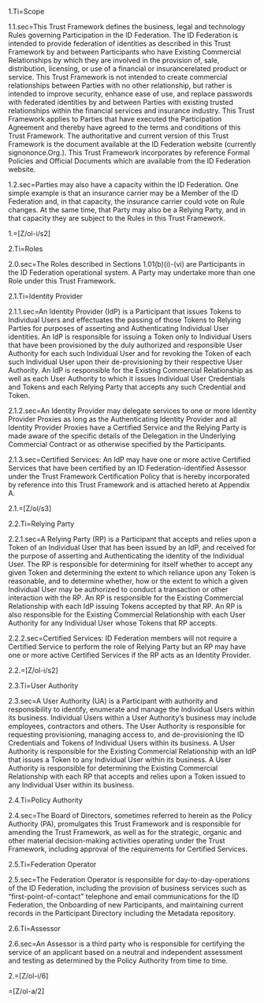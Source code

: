 1.Ti=Scope

1.1.sec=This Trust Framework defines the business, legal and technology Rules governing Participation in the ID Federation. The ID Federation is intended to provide federation of identities as described in this Trust Framework by and between Participants who have Existing Commercial Relationships by which they are involved in the provision of, sale, distribution, licensing, or use of a financial or insurancerelated product or service. This Trust Framework is not intended to create commercial relationships between Parties with no other relationship, but rather is intended to improve security, enhance ease of use, and replace passwords with federated identities by and between Parties with existing trusted relationships within the financial services and insurance industry. This Trust Framework applies to Parties that have executed the Participation Agreement and thereby have agreed to the terms and conditions of this Trust Framework. The authoritative and current version of this Trust Framework is the document available at the ID Federation website (currently signononce.Org.). This Trust Framework incorporates by reference Formal Policies and Official Documents which are available from the ID Federation website.

1.2.sec=Parties may also have a capacity within the ID Federation. One simple example is that an insurance carrier may be a Member of the ID Federation and, in that capacity, the insurance carrier could vote on Rule changes. At the same time, that Party may also be a Relying Party, and in that capacity they are subject to the Rules in this Trust Framework.

1.=[Z/ol-i/s2]

2.Ti=Roles

2.0.sec=The Roles described in Sections 1.01(b)(i)-(vi) are Participants in the ID Federation operational system. A Party may undertake more than one Role under this Trust Framework. 

2.1.Ti=Identity Provider

2.1.1.sec=An Identity Provider (IdP) is a Participant that issues Tokens to Individual Users and effectuates the passing of those Tokens to Relying Parties for purposes of asserting and Authenticating Individual User identities. An IdP is responsible for issuing a Token only to Individual Users that have been provisioned by the duly authorized and responsible User Authority for each such Individual User and for revoking the Token of each such Individual User upon their de-provisioning by their respective User Authority.  An IdP is responsible for the Existing Commercial Relationship as well as each User Authority to which it issues Individual User Credentials and Tokens and each Relying Party that accepts any such Credential and Token.

2.1.2.sec=An Identity Provider may delegate services to one or more Identity Provider Proxies as long as the Authenticating Identity Provider and all Identity Provider Proxies have a Certified Service and the Relying Party is made aware of the specific details of the Delegation in the Underlying Commercial Contract or as otherwise specified by the Participants.

2.1.3.sec=Certified Services: An IdP may have one or more active Certified Services that have been certified by an ID Federation-identified Assessor under the Trust Framework Certification Policy that is hereby incorporated by reference into this Trust Framework and is attached hereto at Appendix A.

2.1.=[Z/ol/s3]

2.2.Ti=Relying Party

2.2.1.sec=A Relying Party (RP) is a Participant that accepts and relies upon a Token of an Individual User that has been issued by an IdP, and received for the purpose of asserting and Authenticating the identity of the Individual User. The RP is responsible for determining for itself whether to accept any given Token and determining the extent to which reliance upon any Token is reasonable, and to determine whether, how or the extent to which a given Individual User may be authorized to conduct a transaction or other interaction with the RP. An RP is responsible for the Existing Commercial Relationship with each IdP issuing Tokens accepted by that RP. An RP is also responsible for the Existing Commercial Relationship with each User Authority for any Individual User whose Tokens that RP accepts.

2.2.2.sec=Certified Services: ID Federation members will not require a Certified Service to perform the role of Relying Party but an RP may have one or more active Certified Services if the RP acts as an Identity Provider.

2.2.=[Z/ol-i/s2]

2.3.Ti=User Authority

2.3.sec=A User Authority (UA) is a Participant with authority and responsibility to identify, enumerate and manage the Individual Users within its business. Individual Users within a User Authority’s business may include employees, contractors and others. The User Authority is responsible for requesting provisioning, managing access to, and de-provisioning the ID Credentials and Tokens of Individual Users within its business. A User Authority is responsible for the Existing Commercial Relationship with an IdP that issues a Token to any Individual User within its business. A User Authority is responsible for determining the Existing Commercial Relationship with each RP that accepts and relies upon a Token issued to any Individual User within its business.

2.4.Ti=Policy Authority

2.4.sec=The Board of Directors, sometimes referred to herein as the Policy Authority (PA), promulgates this Trust Framework and is responsible for amending the Trust Framework, as well as for the strategic, organic and other material decision-making activities operating under the Trust Framework, including approval of the requirements for Certified Services.

2.5.Ti=Federation Operator

2.5.sec=The Federation Operator is responsible for day-to-day-operations of the ID Federation, including the provision of business services such as “first-point-of-contact” telephone and email communications for the ID Federation, the Onboarding of new Participants, and maintaining current records in the Participant Directory including the Metadata repository.

2.6.Ti=Assessor

2.6.sec=An Assessor is a third party who is responsible for certifying the service of an applicant based on a neutral and independent assessment and testing as determined by the Policy Authority from time to time.

2.=[Z/ol-i/6]

=[Z/ol-a/2]